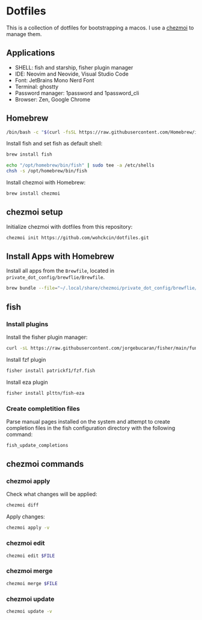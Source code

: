 # Dotfiles

This is a collection of dotfiles for bootstrapping a macos. I use a [chezmoi](https://github.com/twpayne/chezmoi) to manage them.

## Applications

* SHELL: fish and starship, fisher plugin manager
* IDE: Neovim and Neovide, Visual Studio Code
* Font: JetBrains Mono Nerd Font
* Terminal: ghostty 
* Password manager: 1password and 1password_cli
* Browser: Zen, Google Chrome

## Homebrew

```sh
/bin/bash -c "$(curl -fsSL https://raw.githubusercontent.com/Homebrew/install/HEAD/install.sh)"
```

Install fish and set fish as default shell:

```sh
brew install fish

echo "/opt/homebrew/bin/fish" | sudo tee -a /etc/shells
chsh -s /opt/homebrew/bin/fish
```

Install chezmoi with Homebrew:

```sh
brew install chezmoi
```

## chezmoi setup

Initialize chezmoi with dotfiles from this repository:

```sh
chezmoi init https://github.com/wohckcin/dotfiles.git
```

## Install Apps with Homebrew

Install all apps from the `Brewfile`, located in `private_dot_config/brewflie/Brewfile`.

```sh
brew bundle --file="~/.local/share/chezmoi/private_dot_config/brewflie/Brewfile"
```

## fish

### Install plugins

Install the fisher plugin manager:

```sh
curl -sL https://raw.githubusercontent.com/jorgebucaran/fisher/main/functions/fisher.fish | source && fisher install jorgebucaran/fisher
```

Install fzf plugin

```sh
fisher install patrickf1/fzf.fish
```

Install eza plugin

```sh
fisher install plttn/fish-eza
```

### Create completition files

Parse manual pages installed on the system and attempt to create completion files in the fish configuration directory with the following command:

```sh
fish_update_completions
```

## chezmoi commands

### chezmoi apply

Check what changes will be applied:

```sh
chezmoi diff
```

Apply changes:

```sh
chezmoi apply -v
```

### chezmoi edit

```sh
chezmoi edit $FILE
```

### chezmoi merge

```sh
chezmoi merge $FILE
```

### chezmoi update

```sh
chezmoi update -v
```
